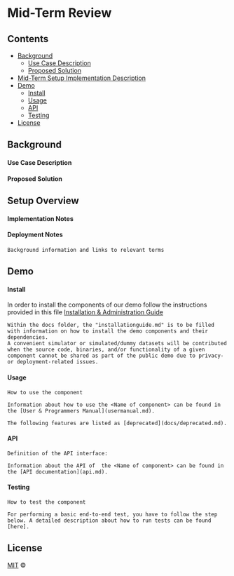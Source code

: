 # Mid-Term Review

## Contents

-   [Background](#background)
    -   [Use Case Description](#use-case-description)
    -   [Proposed Solution](#proposed-solution)
-   [Mid-Term Setup Implementation Description](#mid-term-setup-implementation-description)
-   [Demo](#demo)
    -   [Install](#install)
    -   [Usage](#usage)
    -   [API](#api)
    -   [Testing](#testing)
-   [License](#license)

## Background

#### Use Case Description

#### Proposed Solution

## Setup Overview
#### Implementation Notes
#### Deployment Notes
#### 
```
Background information and links to relevant terms
```
## Demo
#### Install
In order to install the components of our demo follow the instructions provided in this file [Installation & Administration Guide](installationguide.md)
```
Within the docs folder, the "installationguide.md" is to be filled with information on how to install the demo components and their dependencies.
A convenient simulator or simulated/dummy datasets will be contributed when the source code, binaries, and/or functionality of a given component cannot be shared as part of the public demo due to privacy- or deployment-related issues.
```

#### Usage

```
How to use the component

Information about how to use the <Name of component> can be found in the [User & Programmers Manual](usermanual.md).

The following features are listed as [deprecated](docs/deprecated.md).
```

#### API

```
Definition of the API interface:

Information about the API of  the <Name of component> can be found in the [API documentation](api.md).

```

#### Testing

```
How to test the component

For performing a basic end-to-end test, you have to follow the step below. A detailed description about how to run tests can be found [here].
```



## License

[MIT](LICENSE) © <TTE>
